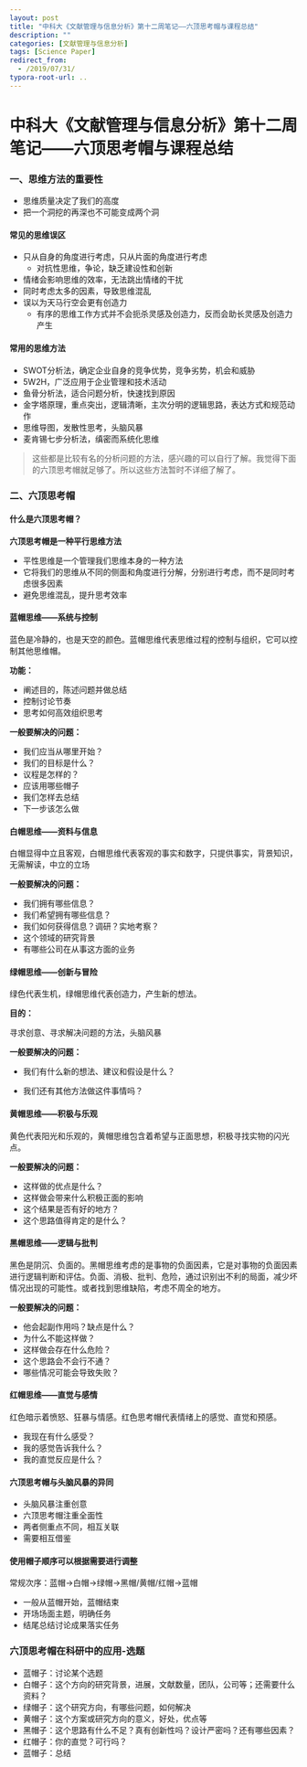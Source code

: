 ```yaml
---
layout: post
title: "中科大《文献管理与信息分析》第十二周笔记——六顶思考帽与课程总结"
description: ""
categories: [文献管理与信息分析]
tags: [Science Paper]
redirect_from:
  - /2019/07/31/
typora-root-url: ..
---
```


# 中科大《文献管理与信息分析》第十二周笔记——六顶思考帽与课程总结

### 一、思维方法的重要性

- 思维质量决定了我们的高度
- 把一个洞挖的再深也不可能变成两个洞

#### 常见的思维误区

- 只从自身的角度进行考虑，只从片面的角度进行考虑
  - 对抗性思维，争论，缺乏建设性和创新
- 情绪会影响思维的效率，无法跳出情绪的干扰
- 同时考虑太多的因素，导致思维混乱
- 误以为天马行空会更有创造力
  - 有序的思维工作方式并不会扼杀灵感及创造力，反而会助长灵感及创造力产生

#### 常用的思维方法

- SWOT分析法，确定企业自身的竞争优势，竞争劣势，机会和威胁
- 5W2H，广泛应用于企业管理和技术活动
- 鱼骨分析法，适合问题分析，快速找到原因
- 金字塔原理，重点突出，逻辑清晰，主次分明的逻辑思路，表达方式和规范动作
- 思维导图，发散性思考，头脑风暴
- 麦肯锡七步分析法，缜密而系统化思维

> 这些都是比较有名的分析问题的方法，感兴趣的可以自行了解。我觉得下面的六顶思考帽就足够了。所以这些方法暂时不详细了解了。

### 二、六顶思考帽

#### 什么是六顶思考帽？

**六顶思考帽是一种平行思维方法**

- 平性思维是一个管理我们思维本身的一种方法
- 它将我们的思维从不同的侧面和角度进行分解，分别进行考虑，而不是同时考虑很多因素
- 避免思维混乱，提升思考效率

####  蓝帽思维——系统与控制

蓝色是冷静的，也是天空的颜色。蓝帽思维代表思维过程的控制与组织，它可以控制其他思维帽。

**功能：**

- 阐述目的，陈述问题并做总结
- 控制讨论节奏
- 思考如何高效组织思考

**一般要解决的问题：**

- 我们应当从哪里开始？
- 我们的目标是什么？
- 议程是怎样的？
- 应该用哪些帽子
- 我们怎样去总结
- 下一步该怎么做

#### 白帽思维——资料与信息

白帽显得中立且客观，白帽思维代表客观的事实和数字，只提供事实，背景知识，无需解读，中立的立场

**一般要解决的问题：**

- 我们拥有哪些信息？
- 我们希望拥有哪些信息？
- 我们如何获得信息？调研？实地考察？
- 这个领域的研究背景
- 有哪些公司在从事这方面的业务

#### 绿帽思维——创新与冒险

绿色代表生机，绿帽思维代表创造力，产生新的想法。

**目的：**

寻求创意、寻求解决问题的方法，头脑风暴

**一般要解决的问题：**

- 我们有什么新的想法、建议和假设是什么？

- 我们还有其他方法做这件事情吗？

#### 黄帽思维——积极与乐观

黄色代表阳光和乐观的，黄帽思维包含着希望与正面思想，积极寻找实物的闪光点。

**一般要解决的问题：**

- 这样做的优点是什么？
- 这样做会带来什么积极正面的影响
- 这个结果是否有好的地方？
- 这个思路值得肯定的是什么？

#### 黑帽思维——逻辑与批判

黑色是阴沉、负面的。黑帽思维考虑的是事物的负面因素，它是对事物的负面因素进行逻辑判断和评估。负面、消极、批判、危险，通过识别出不利的局面，减少坏情况出现的可能性。或者找到思维缺陷，考虑不周全的地方。

**一般要解决的问题：**

- 他会起副作用吗？缺点是什么？
- 为什么不能这样做？
- 这样做会存在什么危险？
- 这个思路会不会行不通？
- 哪些情况可能会导致失败？

#### 红帽思维——直觉与感情

红色暗示着愤怒、狂暴与情感。红色思考帽代表情绪上的感觉、直觉和预感。

- 我现在有什么感受？
- 我的感觉告诉我什么？
- 我的直觉反应是什么？

#### 六顶思考帽与头脑风暴的异同

- 头脑风暴注重创意
- 六顶思考帽注重全面性
- 两者侧重点不同，相互关联
- 需要相互借鉴

#### 使用帽子顺序可以根据需要进行调整

常规次序：蓝帽->白帽->绿帽->黑帽/黄帽/红帽->蓝帽

- 一般从蓝帽开始，蓝帽结束
- 开场场面主题，明确任务
- 结尾总结讨论成果落实任务

### 六顶思考帽在科研中的应用-选题

- 蓝帽子：讨论某个选题
- 白帽子：这个方向的研究背景，进展，文献数量，团队，公司等；还需要什么资料？
- 绿帽子：这个研究方向，有哪些问题，如何解决
- 黄帽子：这个方案或研究方向的意义，好处，优点等
- 黑帽子：这个思路有什么不足？真有创新性吗？设计严密吗？还有哪些因素？
- 红帽子：你的直觉？可行吗？
- 蓝帽子：总结

